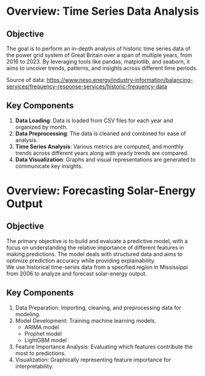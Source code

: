 # Overview: Time Series Data Analysis 

## Objective

The goal is to perform an in-depth analysis of historic time series data of the power grid system of Great Britain over a span of multiple years, from 2016 to 2023. By leveraging tools like pandas, matplotlib, and seaborn, it aims to uncover trends, patterns, and insights across different time periods.

Source of data: https://www.neso.energy/industry-information/balancing-services/frequency-response-services/historic-frequency-data

## Key Components

1.	**Data Loading**: Data is loaded from CSV files for each year and organized by month.
2.	**Data Preprocessing**: The data is cleaned and combined for ease of analysis.
3.	**Time Series Analysis**: Various metrics are computed, and monthly trends across different years along with yearly trends are compared.
4.	**Data Visualization**: Graphs and visual representations are generated to communicate key insights.

# Overview: Forecasting Solar-Energy Output
## Objective
The primary objective is to build and evaluate a predictive model, with a focus on understanding the relative importance of different features in making predictions. The model deals with structured data and aims to optimize prediction accuracy while providing explainability.  
We use historical time-series data from a specified region in Mississippi from 2006 to analyze and forecast solar-energy output.

## Key Components
1. Data Preparation: Importing, cleaning, and preprocessing data for modeling.
2. Model Development: Training machine learning models.
   - ARIMA model
   - Prophet model
   - LightGBM model
3. Feature Importance Analysis: Evaluating which features contribute the most to predictions.
3. Visualization: Graphically representing feature importance for interpretability.



